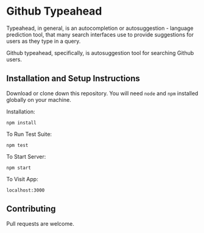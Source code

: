 # Github Typeahead

Typeahead, in general, is an autocompletion or autosuggestion - language prediction tool, that many search interfaces use to provide suggestions for users as they type in a query.

Github typeahead, specifically, is autosuggestion tool for searching Github users. 

## Installation and Setup Instructions

Download or clone down this repository. You will need `node` and `npm` installed globally on your machine.  

Installation:  

`npm install`  

To Run Test Suite:  

`npm test`  

To Start Server:

`npm start`  

To Visit App:

`localhost:3000`  

## Contributing
Pull requests are welcome.

